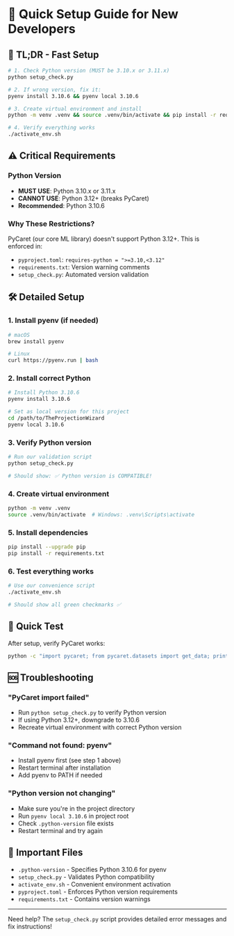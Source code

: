 # 🚀 Quick Setup Guide for New Developers

## 🎯 TL;DR - Fast Setup

```bash
# 1. Check Python version (MUST be 3.10.x or 3.11.x)
python setup_check.py

# 2. If wrong version, fix it:
pyenv install 3.10.6 && pyenv local 3.10.6

# 3. Create virtual environment and install
python -m venv .venv && source .venv/bin/activate && pip install -r requirements.txt

# 4. Verify everything works
./activate_env.sh
```

## ⚠️ Critical Requirements

### Python Version
- **MUST USE**: Python 3.10.x or 3.11.x
- **CANNOT USE**: Python 3.12+ (breaks PyCaret)
- **Recommended**: Python 3.10.6

### Why These Restrictions?
PyCaret (our core ML library) doesn't support Python 3.12+. This is enforced in:
- `pyproject.toml`: `requires-python = ">=3.10,<3.12"`
- `requirements.txt`: Version warning comments
- `setup_check.py`: Automated version validation

## 🛠️ Detailed Setup

### 1. Install pyenv (if needed)
```bash
# macOS
brew install pyenv

# Linux
curl https://pyenv.run | bash
```

### 2. Install correct Python
```bash
# Install Python 3.10.6
pyenv install 3.10.6

# Set as local version for this project
cd /path/to/TheProjectionWizard
pyenv local 3.10.6
```

### 3. Verify Python version
```bash
# Run our validation script
python setup_check.py

# Should show: ✅ Python version is COMPATIBLE!
```

### 4. Create virtual environment
```bash
python -m venv .venv
source .venv/bin/activate  # Windows: .venv\Scripts\activate
```

### 5. Install dependencies
```bash
pip install --upgrade pip
pip install -r requirements.txt
```

### 6. Test everything works
```bash
# Use our convenience script
./activate_env.sh

# Should show all green checkmarks ✅
```

## 🧪 Quick Test

After setup, verify PyCaret works:
```bash
python -c "import pycaret; from pycaret.datasets import get_data; print('✅ PyCaret working!')"
```

## 🆘 Troubleshooting

### "PyCaret import failed"
- Run `python setup_check.py` to verify Python version
- If using Python 3.12+, downgrade to 3.10.6
- Recreate virtual environment with correct Python version

### "Command not found: pyenv"
- Install pyenv first (see step 1 above)
- Restart terminal after installation
- Add pyenv to PATH if needed

### "Python version not changing"
- Make sure you're in the project directory
- Run `pyenv local 3.10.6` in project root
- Check `.python-version` file exists
- Restart terminal and try again

## 📁 Important Files

- `.python-version` - Specifies Python 3.10.6 for pyenv
- `setup_check.py` - Validates Python compatibility
- `activate_env.sh` - Convenient environment activation
- `pyproject.toml` - Enforces Python version requirements
- `requirements.txt` - Contains version warnings

---

Need help? The `setup_check.py` script provides detailed error messages and fix instructions! 